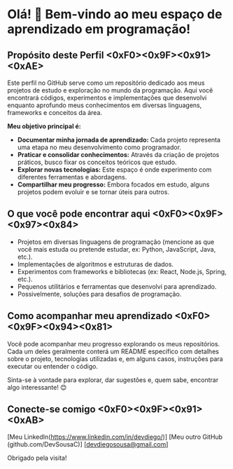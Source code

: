 # Olá! 👋 Bem-vindo ao meu espaço de aprendizado em programação!

## Propósito deste Perfil <0xF0><0x9F><0x91><0xAE>️

Este perfil no GitHub serve como um repositório dedicado aos meus projetos de estudo e exploração no mundo da programação. Aqui você encontrará códigos, experimentos e implementações que desenvolvi enquanto aprofundo meus conhecimentos em diversas linguagens, frameworks e conceitos da área.

**Meu objetivo principal é:**

* **Documentar minha jornada de aprendizado:** Cada projeto representa uma etapa no meu desenvolvimento como programador.
* **Praticar e consolidar conhecimentos:** Através da criação de projetos práticos, busco fixar os conceitos teóricos que estudo.
* **Explorar novas tecnologias:** Este espaço é onde experimento com diferentes ferramentas e abordagens.
* **Compartilhar meu progresso:** Embora focados em estudo, alguns projetos podem evoluir e se tornar úteis para outros.

## O que você pode encontrar aqui <0xF0><0x9F><0x97><0x84>

* Projetos em diversas linguagens de programação (mencione as que você mais estuda ou pretende estudar, ex: Python, JavaScript, Java, etc.).
* Implementações de algoritmos e estruturas de dados.
* Experimentos com frameworks e bibliotecas (ex: React, Node.js, Spring, etc.).
* Pequenos utilitários e ferramentas que desenvolvi para aprendizado.
* Possivelmente, soluções para desafios de programação.

## Como acompanhar meu aprendizado <0xF0><0x9F><0x94><0x81>

Você pode acompanhar meu progresso explorando os meus repositórios. Cada um deles geralmente conterá um README específico com detalhes sobre o projeto, tecnologias utilizadas e, em alguns casos, instruções para executar ou entender o código.

Sinta-se à vontade para explorar, dar sugestões e, quem sabe, encontrar algo interessante! 😊

## Conecte-se comigo <0xF0><0x9F><0x91><0xAB>

[Meu LinkedIn(https://www.linkedin.com/in/devdiego/)]
[Meu outro GitHub (github.com/DevSousaC)]
[devdiegosousa@gmail.com]

Obrigado pela visita!
